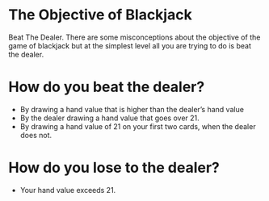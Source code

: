 # The Objective of Blackjack
Beat The Dealer. There are some misconceptions about the objective of the game of blackjack but at the simplest level all you are trying to do is beat the dealer.

# How do you beat the dealer?
  -  By drawing a hand value that is higher than the dealer’s hand value
  -  By the dealer drawing a hand value that goes over 21.
  -  By drawing a hand value of 21 on your first two cards, when the dealer does not.

# How do you lose to the dealer? 
  -  Your hand value exceeds 21.